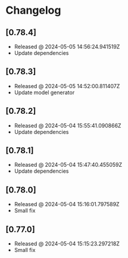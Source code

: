 # Changelog

## [0.78.4]

- Released @ 2024-05-05 14:56:24.941519Z
- Update dependencies

## [0.78.3]

- Released @ 2024-05-05 14:52:00.811407Z
- Update model generator

## [0.78.2]

- Released @ 2024-05-04 15:55:41.090866Z
- Update dependencies

## [0.78.1]

- Released @ 2024-05-04 15:47:40.455059Z
- Update dependencies

## [0.78.0]

- Released @ 2024-05-04 15:16:01.797589Z
- Small fix

## [0.77.0]

- Released @ 2024-05-04 15:15:23.297218Z
- Small fix
